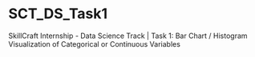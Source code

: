 # SCT_DS_Task1
SkillCraft Internship - Data Science Track | Task 1: Bar Chart / Histogram Visualization of Categorical or Continuous Variables
